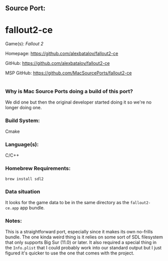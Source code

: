 ## Source Port:
# fallout2-ce

Game(s): *Fallout 2*

Homepage: https://github.com/alexbatalov/fallout2-ce

GitHub: https://github.com/alexbatalov/fallout2-ce

MSP GitHub: https://github.com/MacSourcePorts/fallout2-ce

#
### Why is Mac Source Ports doing a build of this port?
We did one but then the original developer started doing it so we're no longer doing one. 

### Build System: 
Cmake

### Language(s):
C/C++

### Homebrew Requirements:

```
brew install sdl2
```
### Data situation
It looks for the game data to be in the same directory as the `fallout2-ce.app` app bundle. 

### Notes:
This is a straightforward port, especially since it makes its own no-frills bundle. The one kinda weird thing is it relies on some sort of SDL filesystem that only supports Big Sur (11.0) or later. It also required a special thing in the `Info.plist` that I could probably work into our standard output but I just figured it's quicker to use the one that comes with the project. 